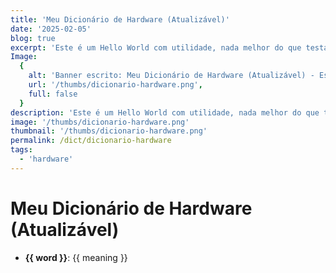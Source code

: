 ```yaml
---
title: 'Meu Dicionário de Hardware (Atualizável)'
date: '2025-02-05'
blog: true
excerpt: 'Este é um Hello World com utilidade, nada melhor do que testar este ambiente com algo leve como uma lista de palavras sérias e seus significados (não tão sérios assim) 🤡🚀.'
Image:
  {
    alt: 'Banner escrito: Meu Dicionário de Hardware (Atualizável) - Este é um Hello World com utilidade, nada melhor do que testar este ambiente com algo leve como uma lista de palavras sérias e seus significados (não tão sérios assim) 🤡🚀.',
    url: '/thumbs/dicionario-hardware.png',
    full: false
  }
description: 'Este é um Hello World com utilidade, nada melhor do que testar este ambiente com algo leve como uma lista de palavras sérias e seus significados (não tão sérios assim) 🤡🚀.'
image: '/thumbs/dicionario-hardware.png'
thumbnail: '/thumbs/dicionario-hardware.png'
permalink: /dict/dicionario-hardware
tags:
  - 'hardware'
---
```


# Meu Dicionário de Hardware (Atualizável)

<ul>
  <li v-for="(meaning, word) of ordered_dict">
    <p>
      <strong>{{ word }}</strong>: {{ meaning }}
    </p>
  </li>
</ul>

<script setup>
const dict = {
  'PC/Computador Pessoal': 'Computa pessoalmente',
  'Mouse/Rato': 'Tem cauda, gatos o caçam, chama-se rato, parece rato, mas não é rato',
  'CPU/Unidade de Processamento Computacional': 'Processa as coisas',
  'GPU/Unidade de Processamento Gráfico': 'Processa a imagem das coisas',
  'APU/Unidade de Processamento Acelerado': 'Processa as coisas E a imagem das coisas 😳',
  'Monitor': 'Exibe os gráficos processados pela GPU',
  'Keyboard/Teclado': 'Cama massageadora do seu gato(a)',
  'PSU/Fonte de Alimentação': 'Transforma energia em Prato Feito pro PC',
  'Case/Gabinete': 'Anteriormente erroneamente chamado de CPU, abriga o PC',
  'RAM/Random Access Memory': 'Referência ao álbum épico do Daft Punk',
  'VRAM/Video Random Access Memory': 'RAM só pra gráficos, sendo APU usará a própria RAM',
  'Motherboard/Placa-Mãe': 'Mãe de todas as peças',
  'Disquete': 'Ícone de salvar coisas em live-action',
  'Pen Drive/Caneta Dirige': 'Referência ao Ryan Gosling',
  'Bluetooth/Dente Azul': 'Sistema de curto alcance para envio e recebimento de arquivos',
  'HD/Disco Rígido': 'Armazenamento de dados em disco quase imortal',
  'SSD/Unidade de Estado Sólido': 'Pen Drive pra PC, muito mais veloz que HD (e menos imortal)',
  'SATA/Entrada de Tecnologia Avançada Serial': 'É vermelho e poderão dizer que é nome de coisa ruim, mas é só uma entrada muito usada pelo armazenamento',
  'Cooler/Ventoinha': 'Ventilador pessoal do PC, CPU, GPU, etc',
}

const ordered_words = Object.keys(dict).sort((a, b) => a.localeCompare(b))
const ordered_dict = ordered_words.reduce((acc, cur) => {
  acc[cur] = dict[cur]
  return acc
}, {})
</script>
